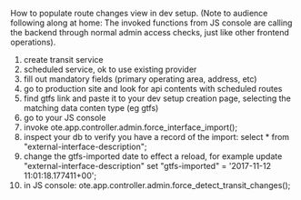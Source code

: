 How to populate route changes view in dev setup. (Note to audience following along at home: The invoked functions from JS console are calling the backend through normal admin access checks, just like other frontend operations).

1. create transit service
2. scheduled service, ok to use existing provider
3. fill out mandatory fields (primary operating area, address, etc)
4. go to production site and look for api contents with scheduled routes
5. find gtfs link and paste it to your dev setup creation page, selecting the matching data conten type (eg gtfs)
6. go to your JS console
7. invoke ote.app.controller.admin.force_interface_import();
8. inspect your db to verify you have a record of the import:
  select * from "external-interface-description";
9. change the gtfs-imported date to effect a reload, for example
  update "external-interface-description" set "gtfs-imported" = '2017-11-12 11:01:18.177411+00';
10. in JS console:
 ote.app.controller.admin.force_detect_transit_changes();
 
